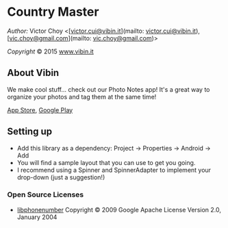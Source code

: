 # Country Master #

<i>Author:</i> Victor Choy <[victor.cui@vibin.it](mailto: victor.cui@vibin.it), [vic.choy@gmail.com](mailto: vic.choy@gmail.com)>

<i>Copyright</i> © 2015 www.vibin.it

## About Vibin ##

We make cool stuff... check out our Photo Notes app! It's a great way to organize your photos and tag them at the same time!

[App Store](https://itunes.apple.com/us/app/vibin-photo-notes/id749920897?mt=8), 
[Google Play](https://play.google.com/store/apps/details?id=it.vibin.app)

## Setting up ##

* Add this library as a dependency: Project -> Properties -> Android -> Add
* You will find a sample layout that you can use to get you going.
* I recommend using a Spinner and SpinnerAdapter to implement your drop-down (just a suggestion!)

### Open Source Licenses ###

* [libphonenumber](https://github.com/googlei18n/libphonenumber)
 Copyright © 2009 Google
 Apache License Version 2.0, January 2004 